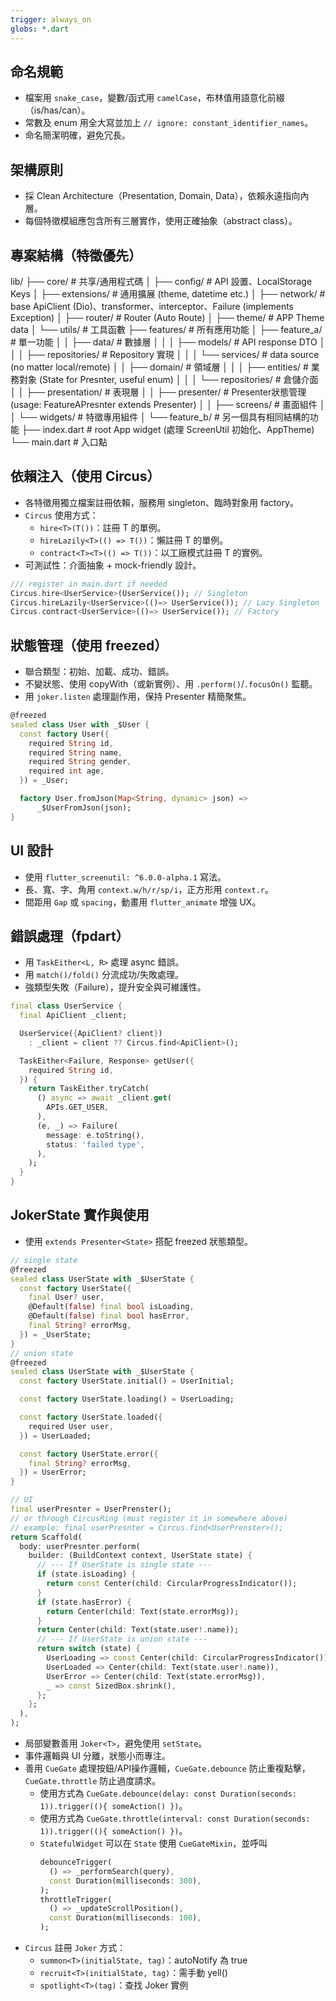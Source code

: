 ```yaml
---
trigger: always_on
globs: *.dart
---
```


## 命名規範
- 檔案用 `snake_case`，變數/函式用 `camelCase`，布林值用語意化前綴（is/has/can）。
- 常數及 enum 用全大寫並加上 `// ignore: constant_identifier_names`。
- 命名簡潔明確，避免冗長。

## 架構原則
- 採 Clean Architecture（Presentation, Domain, Data），依賴永遠指向內層。
- 每個特徵模組應包含所有三層實作，使用正確抽象（abstract class）。

## 專案結構（特徵優先）
lib/
├── core/ # 共享/通用程式碼
│ ├── config/ # API 設置、LocalStorage Keys
│ ├── extensions/ # 通用擴展 (theme, datetime etc.)
│ ├── network/ # base ApiClient (Dio)、transformer、interceptor、Failure (implements Exception)
│ ├── router/ # Router (Auto Route)
│ ├── theme/ # APP Theme data
│ └── utils/ # 工具函數
├── features/ # 所有應用功能
│ ├── feature_a/ # 單一功能
│ │ ├── data/ # 數據層
│ │ │ ├── models/ # API response DTO
│ │ │ ├── repositories/ # Repository 實現
│ │ │ └── services/ # data source (no matter local/remote)
│ │ ├── domain/ # 領域層
│ │ │ ├── entities/ # 業務對象 (State for Presnter, useful enum)
│ │ │ └── repositories/ # 倉儲介面
│ │ ├── presentation/ # 表現層
│ │ ├── presenter/ # Presenter狀態管理 (usage: FeatureAPresnter extends Presenter<FeatureAState>)
│ │ ├── screens/ # 畫面組件
│ │ └── widgets/ # 特徵專用組件
│ └── feature_b/ # 另一個具有相同結構的功能
├── index.dart # root App widget (處理 ScreenUtil 初始化、AppTheme)
└── main.dart # 入口點

## 依賴注入（使用 Circus）
- 各特徵用獨立檔案註冊依賴，服務用 singleton、臨時對象用 factory。
- `Circus` 使用方式：
  - `hire<T>(T())`：註冊 T 的單例。
  - `hireLazily<T>(() => T())`：懶註冊 T 的單例。
  - `contract<T><T>(() => T())`：以工廠模式註冊 T 的實例。
- 可測試性：介面抽象 + mock-friendly 設計。
```dart
/// register in main.dart if needed
Circus.hire<UserService>(UserService()); // Singleton
Circus.hireLazily<UserService>(()=> UserService()); // Lazy Singleton
Circus.contract<UserService>(()=> UserService()); // Factory
```

## 狀態管理（使用 freezed）
- 聯合類型：初始、加載、成功、錯誤。
- 不變狀態、使用 copyWith（或新實例）、用 `.perform()`/`.focusOn()` 監聽。
- 用 `joker.listen` 處理副作用，保持 Presenter 精簡聚焦。
```dart
@freezed
sealed class User with _$User {
  const factory User({
    required String id,
    required String name,
    required String gender,
    required int age,
  }) = _User;

  factory User.fromJson(Map<String, dynamic> json) =>
      _$UserFromJson(json);
}
```

## UI 設計
- 使用 `flutter_screenutil: ^6.0.0-alpha.1` 寫法。
- 長、寬、字、角用 `context.w/h/r/sp/i`，正方形用 `context.r`。
- 間距用 `Gap` 或 `spacing`，動畫用 `flutter_animate` 增強 UX。

## 錯誤處理（fpdart）
- 用 `TaskEither<L, R>` 處理 async 錯誤。
- 用 `match()/fold()` 分流成功/失敗處理。
- 強類型失敗（Failure），提升安全與可維護性。
```dart
final class UserService {
  final ApiClient _client;

  UserService({ApiClient? client})
    : _client = client ?? Circus.find<ApiClient>();

  TaskEither<Failure, Response> getUser({
    required String id,
  }) {
    return TaskEither.tryCatch(
      () async => await _client.get(
        APIs.GET_USER,
      ),
      (e, _) => Failure(
        message: e.toString(),
        status: 'failed type',
      ),
    );
  }
}
```

## JokerState 實作與使用
- 使用 `extends Presenter<State>` 搭配 freezed 狀態類型。
```dart
// single state
@freezed
sealed class UserState with _$UserState {
  const factory UserState({
    final User? user,
    @Default(false) final bool isLoading,
    @Default(false) final bool hasError,
    final String? errorMsg,
  }) = _UserState;
}
// union state
@freezed
sealed class UserState with _$UserState {
  const factory UserState.initial() = UserInitial;

  const factory UserState.loading() = UserLoading;

  const factory UserState.loaded({
    required User user,
  }) = UserLoaded;

  const factory UserState.error({
    final String? errorMsg,
  }) = UserError;
}

// UI
final userPresnter = UserPrenster();
// or through CircusRing (must register it in somewhere above)
// example: final userPresnter = Circus.find<UserPrenster>();
return Scaffold(
  body: userPresnter.perform(
    builder: (BuildContext context, UserState state) {
      // --- If UserState is single state ---
      if (state.isLoading) {
        return const Center(child: CircularProgressIndicator());
      }
      if (state.hasError) {
        return Center(child: Text(state.errorMsg));
      }
      return Center(child: Text(state.user!.name));
      // --- If UserState is union state ---
      return switch (state) {
        UserLoading => const Center(child: CircularProgressIndicator()),
        UserLoaded => Center(child: Text(state.user!.name)),
        UserError => Center(child: Text(state.errorMsg)),
        _ => const SizedBox.shrink(),
      };
    };
  ),
);
```
- 局部變數善用 `Joker<T>`，避免使用 `setState`。
- 事件邏輯與 UI 分離，狀態小而專注。
- 善用 `CueGate` 處理按鈕/API操作邏輯，`CueGate.debounce` 防止重複點擊，`CueGate.throttle` 防止過度請求。
  - 使用方式為 `CueGate.debounce(delay: const Duration(seconds: 1)).trigger((){ someAction() })`。
  - 使用方式為 `CueGate.throttle(interval: const Duration(seconds: 1)).trigger((){ someAction() })`。
  - `StatefulWidget` 可以在 `State` 使用 `CueGateMixin`，並呼叫
    ```dart
    debounceTrigger(
      () => _performSearch(query),
      const Duration(milliseconds: 300),
    );
    throttleTrigger(
      () => _updateScrollPosition(),
      const Duration(milliseconds: 100),
    );
    ```
- `Circus` 註冊 `Joker` 方式：
  - `summon<T>(initialState, tag)`：autoNotify 為 true
  - `recruit<T>(initialState, tag)`：需手動 yell()
  - `spotlight<T>(tag)`：查找 Joker 實例